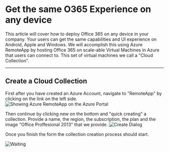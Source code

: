 Get the same O365 Experience on any device
===================


This article will cover how to deploy Office 365 on any device in your company. Your users can get the same capabilities and UI experience on Android, Apple and Windows. We will accomplish this using Azure RemoteApp by hosting Office 365 on scale-able Virtual Machines in Azure that users can connect to. This set of virtual machines we call a "Cloud Collection". 

----------


Create a Cloud Collection
-------------
First after you have created an Azure Account, navigate to "RemoteApp" by clicking on the link on the left side. 
![Showing Azure RemoteApp on the Azure Portal](http://i.imgur.com/G2XzS3m.jpg)

Then continue by clicking new on the bottom and "quick creating" a collection. Provide a name, the region, the subscription, the plan and the image "Office Proffesional 2013" that we provide.
![Create Dialog](http://i.imgur.com/8YGwuq6.png)

Once you finish the form the collection creation process should start.

![Waiting](http://i.imgur.com/OsALu9E.png)

